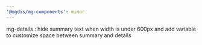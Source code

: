 ```yaml
---
'@mgdis/mg-components': minor
---
```


mg-details : hide summary text when width is under 600px and add variable to customize space between summary and details
